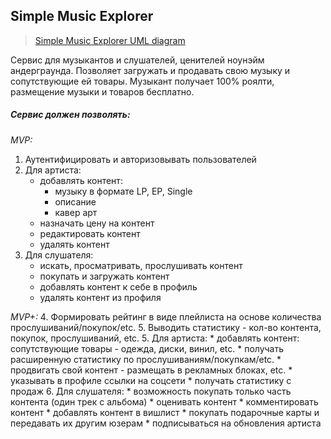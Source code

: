 ## Simple Music Explorer
>[Simple Music Explorer UML diagram](https://app.diagrams.net?lightbox=1&highlight=0000ff&edit=_blank&layers=1&nav=1&title=Untitled%20Diagram.drawio#R7V1rc5s4FP01nunuTDMI8fLHvNruTDvNNt3Z9pNHMYrNFCMvlpukv34lQBgk2VYcHm5MppNaQoDRPffq6EiXjODl4vF9ipbzTyTE8ci2wscRvBrZNrBgwP7jNU95jQtBXjFLo7BotKm4jX5hcWZRu45CvKo1pITENFrWK6ckSfCU1upQmpKHerN7EtfvukQzrFTcTlGs1v4bhXSe1wautan%2FgKPZXNwZWMWROzT9MUvJOinuN7LhffaTH14gca2i%2FWqOQvJQqYLXI3iZEkLzT4vHSxzzvhXdlp%2F3bsvR8nunOKEmJ3iLmy9%2F0%2Fm192G%2BWITj6%2FfvJp%2FfOl5%2BmZ8oXmPxHNm3pU%2Bih3ASnvOOZqW7mEx%2FjOAFqyosCby8%2BC5iN4NXFivN6YJ%2FBNkBmj59qxa%2B80ZnrihePRYn5aUnUXqM6LfK58pZrLQ5iRfEOWp%2FFF20Iut0ind0QoFgitIZpjvagaJvcFiDVNHd7zFZYPYQrMHDBkjAK8yf4hjR6GcddagA76w8t7zcDYnYc9hW4Wie8JfCzQJxXXGJ%2FCmLs6owkC7k%2BtKFxtKF8m5QLsQ%2BVJ5xU5Wh7BmIGwftIk4gp0TL9ypYGkaOb4gcf9wfchy7bnBg2Q1Bx3e7hQ6wnhetwggtSBJ%2BnUdJDTKghifb2RKzKmGqxNCOmHU4imzPNACBHmHkSHEDHIqiQEJR0C2KbF8B0Xl8t14oSFo9RIsYJax0cU8Selsc4RhBcTRjmLqaMlvjlFX8xCmNGKk4Lw5QsmS103kUhx%2FRE1lzq64oYwyidDEnafSLXRYJ3LHDKRWY9GotbvmZBcxSvGJtbgTMgFT1CT3WGn5EK1pUTEkco%2BUquisfY8F6OkouCKVksQ%2FF%2FAnx407UFUehVzcwFMjRoXJe4Va2Ze1F5RfGAVEyY49Q3s%2B299%2FP193Oq98NxcyWCaL4gpO6VSvY0w1%2BF9lZE5SBEJ7zEkc%2B%2B3YQ5CbhLRK0wPnRFU2Voww6ETc0P36ef5abrEgyW%2BUt4uy4dctqlGb3JGXUdfudlmk0xdu%2F5gwn6Y7vGbLuzY9e8U%2FVw5L3MbDRzCtS8gNfkpgwN7tKSO6OLI5LVcIjY3xPt%2FrjaommUTL7mLW5cjY1XwpU8CrCzr2PswFkHoUh5mNHSiiiKHcc%2Fm2XPDhlsHEv2D8Grks%2BWrjsi1%2ByMtiU2T%2FePKWXJGHPgqLMrTDzygfMDaZxuN1Ra78bPtXhvc%2FrAHS2e13NAZ6N9vH%2B4TqOMvPlZhYTMHCQjRfMWjHeGPUrt%2FnVW6AYHqqGhxojx%2BgOxzdkFdGI8OuneVvJ%2BL3ZtzTmPgMHLZkXWop537LiZML6YTJ588fg0s2bPDAzObRbsjmwVPYEthm6Qqqfa%2FOtxKp08od5RPEtszW%2F50OKlplN2cCNw%2BaojONKpDdQfc7WMpnW%2Bl9lEODs7OzPE7KB3bsNNOMa6%2BEAjNgzX1xnv%2F3st5P9trLfbtZGHQFfr6Fc1VBup4YC6gildP%2FL9YIDFKeKxuCMvarKAM4sP9injvLSDU4j1k3c7i%2BVH%2BDITH4QA%2F7vLT9IFypFra5ELCHinG4E9zSBodsIDuD%2BCO5UonYewb3sd3Bqcdyzeo%2Fjjuoyp9P%2Frmai17G7GEzkK%2BMoWeJdAyiwtwjuR71IaJuuEgZef6OkLWnrjjy4mY6S8nCrXKjtUdLWULchQgszSwq703uEtjWk5hX3v7QYD8d9R2gRkE%2Bj%2F6EcnWDv%2FW8gCZxsuAJQchfL6TlcaaTrV%2Bwucv%2BXq6G9uQs8qeFCwb9mgbrj%2FleHC6X7X0DoX6qI2ZIiBp1uFbHAHZlxfa%2FHDTkl6RBePZYW%2Bky5PpD2T9gdb8gpF6A7kWnByHy2uAHl82amhyPPHRsizz2irWD2oXtRHTg%2Bg%2B5481O7LItSXB23xA%2FoGJWuOka9bp1WntaA3nVaqNnwOdBq4T3WfnN1TKtPanOAZ9D%2FHbuLZnvhsDBt%2BxCcCfn2eKagqmLwyocXjRns3pc2BJU5jZCl84TeJ6OOKgYoFuhtMlpLAWFTUbvZzRn7eX6xUt0Hz%2FdtFS2HUn1fnmT6rDMDf0P9%2Ffp1W2b3vkos%2F1kxc8m4G3JADuRG0hQRmm5WLtf6n5cD4nhu7X6uRuLUppx0nwPiqyQ5z42ImZkm29M89GPSsJlacujG8yPcttIjfINM2CE94lDzanZqd5od4av8XmRI0cn9Oo4zV3%2FzR8XZBw9vGAKG2RLyINBcApS6zTDPuRtYRiuZpp6p0%2B%2FMedvOMuRM0yNmGbZuTaXINOWZoC0mmlYSWYvE6oHFGMa4MmA0zmL81pI81WWSgcU0Zl6g2dnXKY2x1YnykOTZssn7pi2aF2Tc8T6Y0udoJHBgL8%2FTSMaaxMYt7GWHFmuukfg6TQYcB33Z8Z6MNcfggewFL1AU6w7zmBatJgzimVzKG9wREg%2FUxXx61hZz8dpiLsPbKdozrmZDfKe0RZP5O9CWVg3e%2B5sp1FVEMT8d1JZW1BZzviLnah%2Bmtuj4ypGoLeLNoApfybSQ%2Blu3VE3E8O1cQ8TaFbGAOZ6PZQFIl4U%2BMJCmzNv3ApAmaX10aY%2FOrcGTGze1qWLSFvkIVBH0JiXhekr%2Fonh4s2hzO55rhMB8U8muzWvmgokuzXd8HAQk0GyUF4LJMkdixJG4VTcpGk3o0xIPS9KGkap0%2B9%2BHcwS63UcD52jIvH1zjkDVTQfZo12L9617uKrS9TkNh62srS3TAGPZw2mEddiaJeAjeZ25q2puJesgGQi38g3ORup6R4banC5LbTcrPvn6o%2Fk7xQf1xDDwlVHk91m%2BcXWa28BkGjJv3ws4rk4bE9tnKevLeJL9JQKxgZa5FKLSgu5Ae9qDhyHtcVqjPSrTrQwgA%2FVpQ28xZz6vXm9xdZsHqsxnt9qyc4ssb%2FDfGiU0ok%2F6SwzRbGc0C4xxfiyqjKdO4gYu05h5%2B1ZlPHWaNNCTdi3enirDipu%2F2ZoPJ5s%2FjAuv%2Fwc%3D)
>
Сервис для музыкантов и слушателей, ценителей ноунэйм андерграунда. 
Позволяет загружать и продавать свою музыку и сопутствующие ей товары. 
Музыкант получает 100% роялти, размещение музыки и товаров бесплатно.

##### Сервис должен позволять:
*MVP:*
1. Аутентифицировать и авторизовывать пользователей
2. Для артиста:
    * добавлять контент:
        - музыку в формате LP, EP, Single
        - описание
        - кавер арт
    * назначать цену на контент
    * редактировать контент
    * удалять контент
3. Для слушателя:
    * искать, просматривать, прослушивать контент
    * покупать и загружать контент
    * добавлять контент к себе в профиль
    * удалять контент из профиля
    
*MVP+:*
4. Формировать рейтинг в виде плейлиста на основе количества прослушиваний/покупок/etc. 
5. Выводить статистику - кол-во контента, покупок, прослушиваний, etc.
5. Для артиста:
    * добавлять контент: сопутствующие товары - одежда, диски, винил, etc.
    * получать расширенную статистику по прослушиваниям/покупкам/etc.
    * продвигать свой контент - размещать в рекламных блоках, etc.
    * указывать в профиле ссылки на соцсети
    * получать статистику с продаж
6. Для слушателя:
    * возможность покупать только часть контента (один трек с альбома)
    * оценивать контент
    * комментировать контент
    * добавлять контент в вишлист
    * покупать подарочные карты и передавать их другим юзерам
    * подписываться на обновления артиста
    